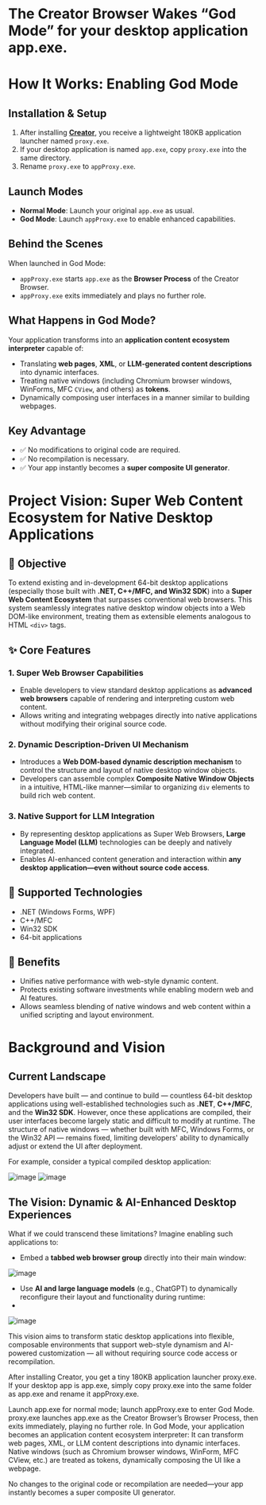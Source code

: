 # The Creator Browser Wakes “God Mode” for your desktop application app.exe.

# How It Works: Enabling God Mode

## Installation & Setup
1. After installing [**Creator**](https://github.com/AIGCEra/AIGCSDK/releases/tag/v120), you receive a lightweight 180KB application launcher named `proxy.exe`.
2. If your desktop application is named `app.exe`, copy `proxy.exe` into the same directory.
3. Rename `proxy.exe` to `appProxy.exe`.

## Launch Modes
- **Normal Mode**: Launch your original `app.exe` as usual.
- **God Mode**: Launch `appProxy.exe` to enable enhanced capabilities.

## Behind the Scenes
When launched in God Mode:
- `appProxy.exe` starts `app.exe` as the **Browser Process** of the Creator Browser.
- `appProxy.exe` exits immediately and plays no further role.

## What Happens in God Mode?
Your application transforms into an **application content ecosystem interpreter** capable of:
- Translating **web pages**, **XML**, or **LLM-generated content descriptions** into dynamic interfaces.
- Treating native windows (including Chromium browser windows, WinForms, MFC `CView`, and others) as **tokens**.
- Dynamically composing user interfaces in a manner similar to building webpages.

## Key Advantage
- ✅ No modifications to original code are required.
- ✅ No recompilation is necessary.
- ✅ Your app instantly becomes a **super composite UI generator**.

# Project Vision: Super Web Content Ecosystem for Native Desktop Applications

## 🎯 Objective
To extend existing and in-development 64-bit desktop applications (especially those built with **.NET, C++/MFC, and Win32 SDK**) into a **Super Web Content Ecosystem** that surpasses conventional web browsers. This system seamlessly integrates native desktop window objects into a Web DOM-like environment, treating them as extensible elements analogous to HTML `<div>` tags.

## ✨ Core Features

### 1. **Super Web Browser Capabilities**
   - Enable developers to view standard desktop applications as **advanced web browsers** capable of rendering and interpreting custom web content.
   - Allows writing and integrating webpages directly into native applications without modifying their original source code.

### 2. **Dynamic Description-Driven UI Mechanism**
   - Introduces a **Web DOM-based dynamic description mechanism** to control the structure and layout of native desktop window objects.
   - Developers can assemble complex **Composite Native Window Objects** in a intuitive, HTML-like manner—similar to organizing `div` elements to build rich web content.

### 3. **Native Support for LLM Integration**
   - By representing desktop applications as Super Web Browsers, **Large Language Model (LLM)** technologies can be deeply and natively integrated.
   - Enables AI-enhanced content generation and interaction within **any desktop application—even without source code access**.

## 🔧 Supported Technologies
- .NET (Windows Forms, WPF)
- C++/MFC
- Win32 SDK
- 64-bit applications

## 🌟 Benefits
- Unifies native performance with web-style dynamic content.
- Protects existing software investments while enabling modern web and AI features.
- Allows seamless blending of native windows and web content within a unified scripting and layout environment.
# Background and Vision

## Current Landscape
Developers have built — and continue to build — countless 64-bit desktop applications using well-established technologies such as **.NET**, **C++/MFC**, and the **Win32 SDK**. However, once these applications are compiled, their user interfaces become largely static and difficult to modify at runtime. The structure of native windows — whether built with MFC, Windows Forms, or the Win32 API — remains fixed, limiting developers' ability to dynamically adjust or extend the UI after deployment.

For example, consider a typical compiled desktop application:

   ![image](https://github.com/user-attachments/assets/0a398eca-0e4a-4cdb-878d-a2cbced5bbed) ![image](https://github.com/user-attachments/assets/f43cbf8d-f306-45dc-bf5f-2da2c3e0a573)

## The Vision: Dynamic & AI-Enhanced Desktop Experiences
What if we could transcend these limitations? Imagine enabling such applications to:

- Embed a **tabbed web browser group** directly into their main window:

 ![image](https://github.com/user-attachments/assets/578aa446-58f5-42a1-88bf-417707691c06)

- Use **AI and large language models** (e.g., ChatGPT) to dynamically reconfigure their layout and functionality during runtime:
- 
 ![image](https://github.com/user-attachments/assets/5413e8e7-f307-4cce-814e-18e3d72c33d1)

This vision aims to transform static desktop applications into flexible, composable environments that support web-style dynamism and AI-powered customization — all without requiring source code access or recompilation.

After installing Creator, you get a tiny 180KB application launcher proxy.exe.
If your desktop app is app.exe, simply copy proxy.exe into the same folder as app.exe and rename it appProxy.exe.

Launch app.exe for normal mode; launch appProxy.exe to enter God Mode.
proxy.exe launches app.exe as the Creator Browser’s Browser Process, then exits immediately, playing no further role.
In God Mode, your application becomes an application content ecosystem interpreter:
It can transform web pages, XML, or LLM content descriptions into dynamic interfaces.
Native windows (such as Chromium browser windows, WinForm, MFC CView, etc.) are treated as tokens, dynamically composing the UI like a webpage.

No changes to the original code or recompilation are needed—your app instantly becomes a super composite UI generator.
